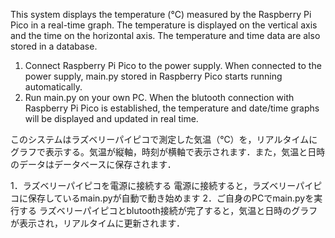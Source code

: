 This system displays the temperature (°C) measured by the Raspberry Pi Pico in a real-time graph. The temperature is displayed on the vertical axis and the time on the horizontal axis. The temperature and time data are also stored in a database.
1. Connect Raspberry Pi Pico to the power supply. 
When connected to the power supply, main.py stored in Raspberry Pico starts running automatically.
2. Run main.py on your own PC.
When the blutooth connection with Raspberry Pi Pico is established, the temperature and date/time graphs will be displayed and updated in real time.



このシステムはラズベリーパイピコで測定した気温（℃）を，リアルタイムにグラフで表示する。気温が縦軸，時刻が横軸で表示されます．また，気温と日時のデータはデータベースに保存されます．

1．ラズベリーパイピコを電源に接続する
電源に接続すると，ラズベリーパイピコに保存しているmain.pyが自動で動き始めます
2．ご自身のPCでmain.pyを実行する
ラズベリーパイピコとblutooth接続が完了すると，気温と日時のグラフが表示され，リアルタイムに更新されます．
